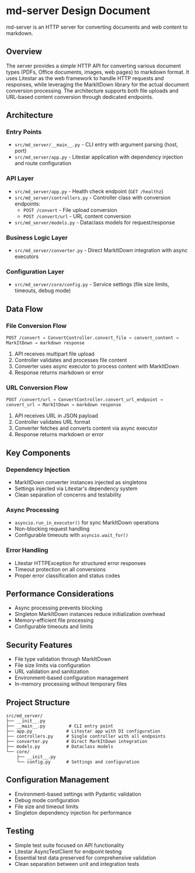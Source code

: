 # md-server Design Document

md-server is an HTTP server for converting documents and web content to markdown.

## Overview

The server provides a simple HTTP API for converting various document types (PDFs, Office documents, images, web pages) to markdown format. It uses Litestar as the web framework to handle HTTP requests and responses, while leveraging the MarkItDown library for the actual document conversion processing. The architecture supports both file uploads and URL-based content conversion through dedicated endpoints.

## Architecture

### Entry Points
- `src/md_server/__main__.py` - CLI entry with argument parsing (host, port)
- `src/md_server/app.py` - Litestar application with dependency injection and route configuration

### API Layer
- `src/md_server/app.py` - Health check endpoint (`GET /healthz`)
- `src/md_server/controllers.py` - Controller class with conversion endpoints:
  - `POST /convert` - File upload conversion
  - `POST /convert/url` - URL content conversion
- `src/md_server/models.py` - Dataclass models for request/response

### Business Logic Layer
- `src/md_server/converter.py` - Direct MarkItDown integration with async executors

### Configuration Layer
- `src/md_server/core/config.py` - Service settings (file size limits, timeouts, debug mode)

## Data Flow

### File Conversion Flow
```
POST /convert → ConvertController.convert_file → convert_content → MarkItDown → markdown response
```

1. API receives multipart file upload
2. Controller validates and processes file content
3. Converter uses async executor to process content with MarkItDown
4. Response returns markdown or error

### URL Conversion Flow
```
POST /convert/url → ConvertController.convert_url_endpoint → convert_url → MarkItDown → markdown response
```

1. API receives URL in JSON payload
2. Controller validates URL format
3. Converter fetches and converts content via async executor
4. Response returns markdown or error

## Key Components

### Dependency Injection
- MarkItDown converter instances injected as singletons
- Settings injected via Litestar's dependency system
- Clean separation of concerns and testability

### Async Processing
- `asyncio.run_in_executor()` for sync MarkItDown operations
- Non-blocking request handling
- Configurable timeouts with `asyncio.wait_for()`

### Error Handling
- Litestar HTTPException for structured error responses
- Timeout protection on all conversions
- Proper error classification and status codes

## Performance Considerations

- Async processing prevents blocking
- Singleton MarkItDown instances reduce initialization overhead
- Memory-efficient file processing
- Configurable timeouts and limits

## Security Features

- File type validation through MarkItDown
- File size limits via configuration
- URL validation and sanitization
- Environment-based configuration management
- In-memory processing without temporary files

## Project Structure

```
src/md_server/
├── __init__.py
├── __main__.py         # CLI entry point
├── app.py             # Litestar app with DI configuration
├── controllers.py     # Single controller with all endpoints
├── converter.py       # Direct MarkItDown integration
├── models.py          # Dataclass models
└── core/
    ├── __init__.py
    └── config.py      # Settings and configuration
```

## Configuration Management

- Environment-based settings with Pydantic validation
- Debug mode configuration
- File size and timeout limits
- Singleton dependency injection for performance

## Testing

- Simple test suite focused on API functionality
- Litestar AsyncTestClient for endpoint testing
- Essential test data preserved for comprehensive validation
- Clean separation between unit and integration tests